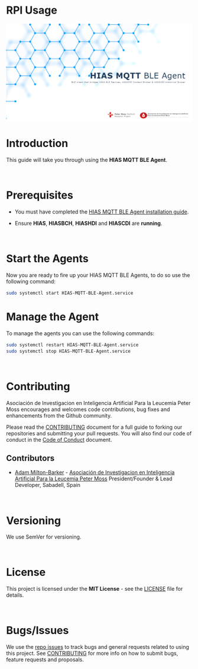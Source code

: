 # RPI Usage

![HIAS MQTT BLE Agent](../img/project-banner.jpg)

# Introduction
This guide will take you through using the **HIAS MQTT BLE Agent**.

&nbsp;

# Prerequisites

- You must have completed the [HIAS MQTT BLE Agent installation guide](../installation/rpi.md).

- Ensure **HIAS**, **HIASBCH**, **HIASHDI** and **HIASCDI** are **running**.

&nbsp;

# Start the Agents

Now you are ready to fire up your HIAS MQTT BLE Agents, to do so use the following command:

``` bash
sudo systemctl start HIAS-MQTT-BLE-Agent.service
```

# Manage the Agent

To manage the agents you can use the following commands:

``` bash
sudo systemctl restart HIAS-MQTT-BLE-Agent.service
sudo systemctl stop HIAS-MQTT-BLE-Agent.service
```

&nbsp;

# Contributing
Asociación de Investigacion en Inteligencia Artificial Para la Leucemia Peter Moss encourages and welcomes code contributions, bug fixes and enhancements from the Github community.

Please read the [CONTRIBUTING](https://github.com/AIIAL/HIAS-MQTT-BLE-Agent/blob/main/CONTRIBUTING.md "CONTRIBUTING") document for a full guide to forking our repositories and submitting your pull requests. You will also find our code of conduct in the [Code of Conduct](https://github.com/AIIAL/HIAS-MQTT-BLE-Agent/blob/main/CODE-OF-CONDUCT.md) document.

## Contributors
- [Adam Milton-Barker](https://www.leukemiaairesearch.com/association/volunteers/adam-milton-barker "Adam Milton-Barker") - [Asociación de Investigacion en Inteligencia Artificial Para la Leucemia Peter Moss](https://www.leukemiaresearchassociation.ai "Asociación de Investigacion en Inteligencia Artificial Para la Leucemia Peter Moss") President/Founder & Lead Developer, Sabadell, Spain

&nbsp;

# Versioning
We use SemVer for versioning.

&nbsp;

# License
This project is licensed under the **MIT License** - see the [LICENSE](https://github.com/AIIAL/HIAS-MQTT-BLE-Agent/blob/main/LICENSE "LICENSE") file for details.

&nbsp;

# Bugs/Issues
We use the [repo issues](https://github.com/AIIAL/HIAS-MQTT-BLE-Agent/issues "repo issues") to track bugs and general requests related to using this project. See [CONTRIBUTING](https://github.com/AIIAL/HIAS-MQTT-BLE-Agent/CONTRIBUTING.md "CONTRIBUTING") for more info on how to submit bugs, feature requests and proposals.